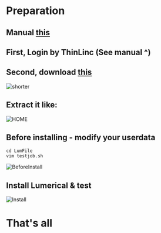 # Preparation
## Manual [this](https://drive.google.com/file/d/1Dfvzk2XCij7xsMjAPPVNzH4izbnAWXy5/view?usp=sharing)
## First, Login by ThinLinc (See manual ^)
## Second, download [this](https://reurl.cc/mq1aQV) 
![shorter](https://imgur.com/sVCf2ur.jpg)
## Extract it like: 
![HOME](https://imgur.com/h6holw2.jpg)
## Before installing - modify your userdata
```
cd LumFile
vim testjob.sh
```
![BeforeInstall](https://imgur.com/n5LaMHe.jpg)
## Install Lumerical & test 
![Install](https://imgur.com/BQCLIBn.jpg)

# That's all
